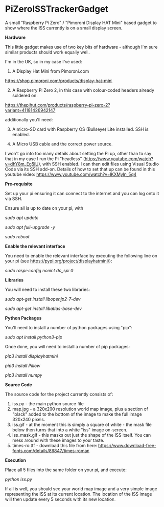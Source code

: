 # PiZeroISSTrackerGadget
A small "Raspberry Pi Zero" / "Pimoroni Display HAT Mini" based gadget to show where the ISS currently is on a small display screen.

**Hardware**

This little gadget makes use of two key bits of hardware - although I'm sure similar products should work equally well.

I'm in the UK, so in my case I've used:

1. A Display Hat Mini from Pimoroni.com

https://shop.pimoroni.com/products/display-hat-mini

2. A Raspberry Pi Zero 2, in this case with colour-coded headers already soldered on:

https://thepihut.com/products/raspberry-pi-zero-2?variant=41181426942147

additionally you'll need:

3. A micro-SD card with Raspberry OS (Bullseye) Lite installed.  SSH is enabled.

4. A Micro USB cable and the correct power source.

I won't go into too many details about setting the Pi up, other than to say that in my case I run the Pi "headless" (https://www.youtube.com/watch?v=dhY8m_Eg5iU), with SSH enabled. I can then edit files using Visual Studio Code via its SSH add-on.  Details of how to set that up can be found in this youtube video: https://www.youtube.com/watch?v=lKXMyln_5q4


**Pre-requisite**

Set up your pi ensuring it can connect to the internet and you can log onto it via SSH.

Ensure all is up to date on your pi, with

_sudo apt update_

_sudo apt full-upgrade -y_

_sudo reboot_



**Enable the relevant interface**

You need to enable the relevant interface by executing the following line on your pi (see https://pypi.org/project/displayhatmini/):

_sudo raspi-config nonint do_spi 0_



**Libraries**

You will  need to install these two libraries:

_sudo apt-get install libopenjp2-7-dev_

_sudo apt-get install libatlas-base-dev_



**Python Packages**

You'll need to install a number of python packages using "pip":

_sudo apt install python3-pip_

Once done, you will need to install a number of pip packages:

_pip3 install displayhatmini_

_pip3 install Pillow_

_pip3 install numpy_


**Source Code**

The source code for the project currently consists of:

1. iss.py - the main python source file
2. map.jpg - a 320x200 resolution world map image, plus a section of "black" added to the bottom of the image to make the full image 320x240 pixels.
3. iss.gif - at the moment this is simply a square of white - the mask file below then turns that into a white "iss" image on-screen.
4. iss_mask.gif - this masks out just the shape of the ISS itself.  You can mess around with these images to your taste.
5. times-ro.ttf - download this file from here: https://www.download-free-fonts.com/details/86847/times-roman


**Execution**

Place all 5 files into the same folder on your pi, and execute:

_python iss.py_

If all is well, you should see your world map image and a very simple image representing the ISS at its current location.  The location of the ISS image will then update every 5 seconds with its new location.
